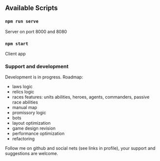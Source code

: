 ## Available Scripts

### `npm run serve`

Server on port 8000 and 8080

### `npm start`

Client app

### Support and development

Development is in progress.
Roadmap:
- laws logic
- relics logic
- races features: units abilities, heroes, agents, commanders, passive race abilities
- manual map 
- promissory logic
- bots
- layout optimization
- game design revision
- performance optimization
- refactoring

Follow me on github and social nets (see links in profile), your support and suggestions are welcome.